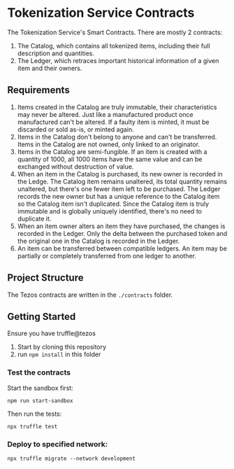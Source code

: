 # Tokenization Service Contracts

The Tokenization Service's Smart Contracts. 
There are mostly 2 contracts:

1. The Catalog, which contains all tokenized items, including their full description and quantities.
2. The Ledger, which retraces important historical information of a given item and their owners.

## Requirements

1. Items created in the Catalog are truly immutable, their characteristics may never be altered. Just like a manufactured product once manufactured can't be altered. If a faulty item is minted, it must be discarded or sold as-is, or minted again.
2. Items in the Catalog don't belong to anyone and can't be transferred. Items in the Catalog are not owned, only linked to an originator.
3. Items in the Catalog are semi-fungible. If an item is created with a quantity of 1000, all 1000 items have the same value and can be exchanged without destruction of value.
4. When an item in the Catalog is purchased, its new owner is recorded in the Ledge. The Catalog item remains unaltered, its total quantity remains unaltered, but there's one fewer item left to be purchased. The Ledger records the new owner but has a unique reference to the Catalog item so the Catalog item isn't duplicated. Since the Catalog item is truly immutable and is globally uniquely identified, there's no need to duplicate it.
5. When an item owner alters an item they have purchased, the changes is recorded in the Ledger. Only the delta between the purchased token and the original one in the Catalog is recorded in the Ledger.
6. An item can be transferred between compatible ledgers. An item may be partially or completely transferred from one ledger to another.

## Project Structure

The Tezos contracts are written in the `./contracts` folder.

## Getting Started

Ensure you have truffle@tezos

1. Start by cloning this repository
1. run `npm install` in this folder

### Test the contracts

Start the sandbox first:

```
npm run start-sandbox
```

Then run the tests:

```
npx truffle test
```

### Deploy to specified network:

```
npx truffle migrate --network development
```
